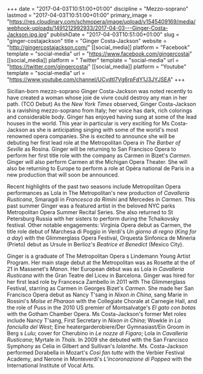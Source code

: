 +++
date = "2017-04-03T10:51:00+01:00"
discipline = "Mezzo-soprano"
lastmod = "2017-04-03T10:51:00+01:00"
primary_image = "https://res.cloudinary.com/schmopera/image/upload/v1545409169/media/webhook-uploads/1491212992933/2017-04-03---Ginger-Costa-Jackson.jpg.jpg"
publishDate = "2017-04-03T10:51:00+01:00"
slug = "ginger-costajackson"
title = "Ginger Costa-Jackson"
website = "http://gingercostajackson.com/"
[[social_media]]
platform = "Facebook"
template = "social-media"
url = "https://www.facebook.com/gingercostaj"
[[social_media]]
platform = " Twitter"
template = "social-media"
url = "https://twitter.com/gingercostaj"
[[social_media]]
platform = "Youtube"
template = "social-media"
url = "https://www.youtube.com/channel/UCvdtI7Vg6rpFdY1J3JYJSEA"
+++

Sicilian-born mezzo-soprano Ginger Costa-Jackson was noted recently to have created a woman whose joie de vivre could destroy any man in her path. (TCO Debut) As the *New York Times* observed, Ginger Costa-Jackson is a ravishing mezzo-soprano from Italy; her voice has dark, rich colorings and considerable body. Ginger has enjoyed having sung at some of the lead houses in the world. This year in particular is very exciting for Ms Costa-Jackson as she is anticipating singing with some of the world's most renowned opera companies. She is excited to announce she will be debuting her first lead role at the Metropolitan Opera *in The Barber of Seville* as Rosina. Ginger will be returning to San Francisco Opera to perform her first title role with the company as Carmen in Bizet's *Carmen*. Ginger will also perform Carmen at the Michigan Opera Theater. She will also be returning to Europe to perform a role at Opéra national de Paris in a new production that will soon be announced.
     
Recent highlights of the past two seasons include Metropolitan Opera performances as Lola in The Metropolitan's new production of *Cavalleria Rusticana*, Smaragdi in *Francesca da Rimini* and Mercedes in *Carmen*. This past summer Ginger was a featured artist in the beloved NYC parks Metropolitan Opera Summer Recital Series. She also returned to St Petersburg Russia with her sisters to perform during the Tchaikovsky festival. Other notable engagements: Virginia Opera debut as Carmen, the title role debut of Marchesa di Poggio in Verdi's *Un giorno di regno* (*King for a day*) with the Glimmerglass Opera Festival, Orquesta Sinfonica de Mineria (Prieto) debut as Ursule in Berlioz's *Beatrice et Benedict* (Mexico City).

Ginger is a graduate of The Metropolitan Opera s Lindemann Young Artist Program. Her main stage debut at the Metropolitan was as Rosette at the of 21 in Massenet's *Manon*. Her European debut was as Lola in *Cavalleria Rusticana* with the Gran Teatre del Liceu in Barcelona. Ginger was hired for her first lead role by Francesca Zambello in 2011 with The Glimmerglass Festival, starring as Carmen in Georges Bizet's *Carmen*. She made her San Francisco Opera debut as Nancy T'sang in *Nixon in China*, sang Marie in Rossini's *Moïse et Pharaon* with the Collegiate Chorale at Carnegie Hall, and the role of Puss in the 2010 US premier of Montsalvatge's *El gato con botas* with the Gotham Chamber Opera. Ms Costa-Jackson's former Met roles include Nancy T'sang, First Secretary in *Nixon in China*; Wowkle in *La fanciulla del West*; Eine heatergarderobiere/Der Gymnasiast/Ein Groom in Berg s *Lulu*; cover for Cherubino in *Le nozze di Figaro*; Lola in *Cavalleria Rusticana*; Myrtale in *Thaïs*. In 2009 she debuted with the San Francisco Symphony as Celia in Gilbert and Sullivan's *Iolanthe*. Ms. Costa-Jackson performed Dorabella in Mozart's *Così fan tutte* with the Verbier Festival Academy, and Nerone in Monteverdi's *L'incoronazione di Poppea* with the International Institute of Vocal Arts.
